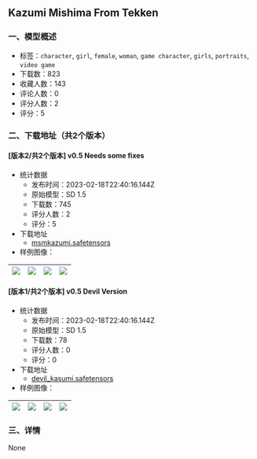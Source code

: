 ## Kazumi Mishima From Tekken
### 一、模型概述

- 标签：`character`, `girl`, `female`, `woman`, `game character`, `girls`, `portraits`, `video game`
- 下载数：823
- 收藏人数：143
- 评论人数：0
- 评分人数：2
- 评分：5

### 二、下载地址（共2个版本）

#### [版本2/共2个版本] v0.5 Needs some fixes

- 统计数据
  - 发布时间：2023-02-18T22:40:16.144Z
  - 原始模型：SD 1.5
  - 下载数：745
  - 评分人数：2
  - 评分：5
- 下载地址
  - [msmkazumi.safetensors](https://civitai.com/api/download/models/10900)
- 样例图像：

| <img src="https://image.civitai.com/xG1nkqKTMzGDvpLrqFT7WA/5629b812-6c22-44a8-aa12-17616dcd6a00/width=450/105366.jpeg" /> | <img src="https://image.civitai.com/xG1nkqKTMzGDvpLrqFT7WA/d1a59fec-eac2-4171-2e77-32e1e5164c00/width=450/105356.jpeg" /> | <img src="https://image.civitai.com/xG1nkqKTMzGDvpLrqFT7WA/9b87e1cf-7a26-4b4f-84ff-eb3c2f912a00/width=450/105365.jpeg" /> | <img src="https://image.civitai.com/xG1nkqKTMzGDvpLrqFT7WA/0d8b8301-0ebb-4878-a832-8fd7dc758900/width=450/105364.jpeg" /> |
| ---- | ---- | ---- | ---- |

#### [版本1/共2个版本] v0.5 Devil Version

- 统计数据
  - 发布时间：2023-02-18T22:40:16.144Z
  - 原始模型：SD 1.5
  - 下载数：78
  - 评分人数：0
  - 评分：0
- 下载地址
  - [devil_kasumi.safetensors](https://civitai.com/api/download/models/12320)
- 样例图像：

| <img src="https://image.civitai.com/xG1nkqKTMzGDvpLrqFT7WA/ffff4a71-2cfc-43ee-b475-0567777c1b00/width=450/118627.jpeg" /> | <img src="https://image.civitai.com/xG1nkqKTMzGDvpLrqFT7WA/2d2e06af-a568-4cad-1037-8cd1d56d2700/width=450/118626.jpeg" /> | <img src="https://image.civitai.com/xG1nkqKTMzGDvpLrqFT7WA/ad5ebb6b-c08f-4ea3-b65f-b7d1719e9500/width=450/118625.jpeg" /> | <img src="https://image.civitai.com/xG1nkqKTMzGDvpLrqFT7WA/15bb3aee-1a98-4116-31d9-fb9aa584f200/width=450/118624.jpeg" /> |
| ---- | ---- | ---- | ---- |


### 三、详情
None
